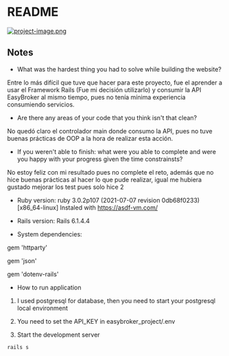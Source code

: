 # README

[![project-image.png](https://i.postimg.cc/K86pN36C/project-image.png)](https://postimg.cc/mPSSZk2S)

## Notes

- What was the hardest thing you had to solve while building the website?

Entre lo más difícil que tuve que hacer para este proyecto, fue el aprender a usar el Framework Rails (Fue mi decisión utilizarlo) y consumir la API EasyBroker al mismo tiempo, pues no tenía mínima experiencia consumiendo servicios.

- Are there any areas of your code that you think isn't that clean?

No quedó claro el controlador main donde consumo la API, pues no tuve buenas prácticas de OOP a la hora de realizar esta acción.

- If you weren't able to finish: what were you able to complete and were you happy with your progress given the time constrainsts?

No estoy feliz con mi resultado pues no complete el reto, además que no hice buenas prácticas al hacer lo que pude realizar, igual me hubiera gustado mejorar los test pues solo hice 2

* Ruby version: ruby 3.0.2p107 (2021-07-07 revision 0db68f0233) [x86_64-linux]
Instaled with https://asdf-vm.com/

* Rails version: Rails 6.1.4.4

* System dependencies:

gem 'httparty'

gem 'json'

gem 'dotenv-rails'

* How to run application

1. I used postgresql for database, then you need to start your postgresql local environment

2. You need to set the API_KEY in easybroker_project/.env

3. Start the development server

```sh
rails s
```
